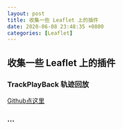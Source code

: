```yaml
---
layout: post
title: 收集一些 Leaflet 上的插件
date: 2020-06-08 23:48:35 +0800
categories: [Leaflet]
---
```


## 收集一些 Leaflet 上的插件

### TrackPlayBack 轨迹回放
[Github点这里](https://github.com/linghuam/Leaflet.TrackPlayBack)

### ...
